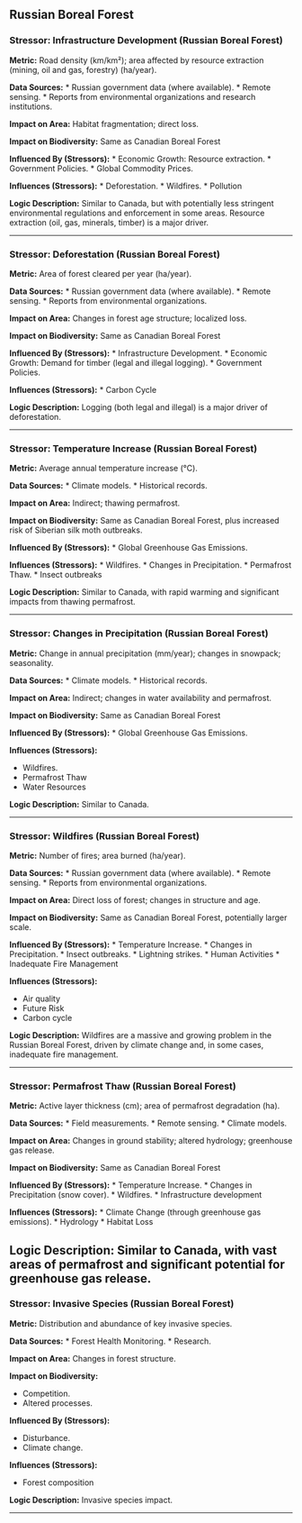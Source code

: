 ## Russian Boreal Forest

### Stressor: Infrastructure Development (Russian Boreal Forest)

**Metric:** Road density (km/km²); area affected by resource extraction (mining, oil and gas, forestry) (ha/year).

**Data Sources:**
    *   Russian government data (where available).
    *   Remote sensing.
    *   Reports from environmental organizations and research institutions.

**Impact on Area:** Habitat fragmentation; direct loss.

**Impact on Biodiversity:** Same as Canadian Boreal Forest

**Influenced By (Stressors):**
    *   Economic Growth: Resource extraction.
    *   Government Policies.
    *   Global Commodity Prices.

**Influences (Stressors):**
     * Deforestation.
    *   Wildfires.
     * Pollution

**Logic Description:** Similar to Canada, but with potentially less stringent environmental regulations and enforcement in some areas. Resource extraction (oil, gas, minerals, timber) is a major driver.

---

### Stressor: Deforestation (Russian Boreal Forest)

**Metric:** Area of forest cleared per year (ha/year).

**Data Sources:**
    *   Russian government data (where available).
    *   Remote sensing.
    *   Reports from environmental organizations.

**Impact on Area:** Changes in forest age structure; localized loss.

**Impact on Biodiversity:** Same as Canadian Boreal Forest

**Influenced By (Stressors):**
    *   Infrastructure Development.
    *   Economic Growth: Demand for timber (legal and illegal logging).
    *   Government Policies.

**Influences (Stressors):**
     * Carbon Cycle

**Logic Description:** Logging (both legal and illegal) is a major driver of deforestation.

---

### Stressor: Temperature Increase (Russian Boreal Forest)

**Metric:** Average annual temperature increase (°C).

**Data Sources:**
    *   Climate models.
    *   Historical records.

**Impact on Area:** Indirect; thawing permafrost.

**Impact on Biodiversity:** Same as Canadian Boreal Forest, plus increased risk of Siberian silk moth outbreaks.

**Influenced By (Stressors):**
    *   Global Greenhouse Gas Emissions.

**Influences (Stressors):**
    *   Wildfires.
    *   Changes in Precipitation.
    *   Permafrost Thaw.
    * Insect outbreaks

**Logic Description:** Similar to Canada, with rapid warming and significant impacts from thawing permafrost.

---

### Stressor: Changes in Precipitation (Russian Boreal Forest)

**Metric:** Change in annual precipitation (mm/year); changes in snowpack; seasonality.

**Data Sources:**
    *   Climate models.
    *   Historical records.

**Impact on Area:** Indirect; changes in water availability and permafrost.

**Impact on Biodiversity:** Same as Canadian Boreal Forest

**Influenced By (Stressors):**
    *   Global Greenhouse Gas Emissions.

**Influences (Stressors):**
   * Wildfires.
   * Permafrost Thaw
  * Water Resources

**Logic Description:** Similar to Canada.

---

### Stressor: Wildfires (Russian Boreal Forest)

**Metric:** Number of fires; area burned (ha/year).

**Data Sources:**
    *   Russian government data (where available).
    *   Remote sensing.
    *   Reports from environmental organizations.

**Impact on Area:** Direct loss of forest; changes in structure and age.

**Impact on Biodiversity:** Same as Canadian Boreal Forest, potentially larger scale.

**Influenced By (Stressors):**
    *   Temperature Increase.
    *   Changes in Precipitation.
    *   Insect outbreaks.
    *   Lightning strikes.
    * Human Activities
    * Inadequate Fire Management

**Influences (Stressors):**
 * Air quality
 * Future Risk
* Carbon cycle

**Logic Description:** Wildfires are a massive and growing problem in the Russian Boreal Forest, driven by climate change and, in some cases, inadequate fire management.

---

### Stressor: Permafrost Thaw (Russian Boreal Forest)

**Metric:** Active layer thickness (cm); area of permafrost degradation (ha).

**Data Sources:**
    *   Field measurements.
    *   Remote sensing.
    *   Climate models.

**Impact on Area:** Changes in ground stability; altered hydrology; greenhouse gas release.

**Impact on Biodiversity:** Same as Canadian Boreal Forest

**Influenced By (Stressors):**
    *   Temperature Increase.
    *   Changes in Precipitation (snow cover).
    *   Wildfires.
    * Infrastructure development

**Influences (Stressors):**
    *   Climate Change (through greenhouse gas emissions).
     * Hydrology
      * Habitat Loss

**Logic Description:** Similar to Canada, with vast areas of permafrost and significant potential for greenhouse gas release.
---
### Stressor: Invasive Species (Russian Boreal Forest)
**Metric:** Distribution and abundance of key invasive species.

**Data Sources:**
        * Forest Health Monitoring.
         * Research.

**Impact on Area:** Changes in forest structure.

**Impact on Biodiversity:**
 * Competition.
 * Altered processes.

**Influenced By (Stressors):**
 * Disturbance.
  * Climate change.

**Influences (Stressors):**
   * Forest composition

**Logic Description:** Invasive species impact.

---